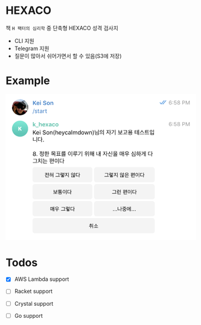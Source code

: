 # HEXACO

책 `H 팩터의 심리학` 중 단축형 HEXACO 성격 검사지 

* CLI 지원
* Telegram 지원
* 질문이 많아서 쉬어가면서 할 수 있음(S3에 저장)

# Example

![telegram-bot](./images/telegram.png)

# Todos

* [x] AWS Lambda support
* [ ] Racket support
* [ ] Crystal support
* [ ] Go support


